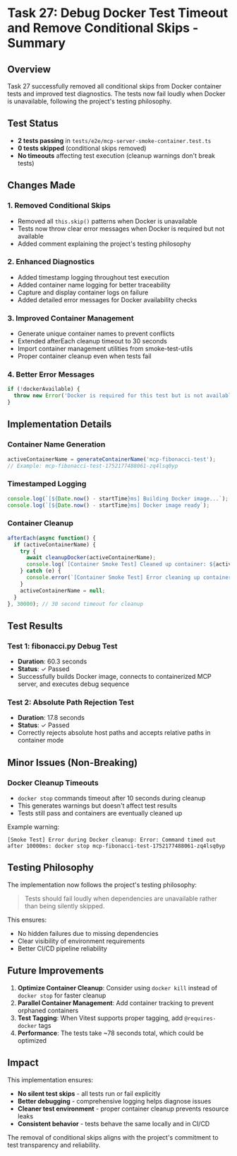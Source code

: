 # Task 27: Debug Docker Test Timeout and Remove Conditional Skips - Summary

## Overview
Task 27 successfully removed all conditional skips from Docker container tests and improved test diagnostics. The tests now fail loudly when Docker is unavailable, following the project's testing philosophy.

## Test Status
- **2 tests passing** in `tests/e2e/mcp-server-smoke-container.test.ts`
- **0 tests skipped** (conditional skips removed)
- **No timeouts** affecting test execution (cleanup warnings don't break tests)

## Changes Made

### 1. Removed Conditional Skips
- Removed all `this.skip()` patterns when Docker is unavailable
- Tests now throw clear error messages when Docker is required but not available
- Added comment explaining the project's testing philosophy

### 2. Enhanced Diagnostics
- Added timestamp logging throughout test execution
- Added container name logging for better traceability
- Capture and display container logs on failure
- Added detailed error messages for Docker availability checks

### 3. Improved Container Management
- Generate unique container names to prevent conflicts
- Extended afterEach cleanup timeout to 30 seconds
- Import container management utilities from smoke-test-utils
- Proper container cleanup even when tests fail

### 4. Better Error Messages
```javascript
if (!dockerAvailable) {
  throw new Error('Docker is required for this test but is not available. Please install Docker and ensure it is running.');
}
```

## Implementation Details

### Container Name Generation
```javascript
activeContainerName = generateContainerName('mcp-fibonacci-test');
// Example: mcp-fibonacci-test-1752177488061-zq4lsq0yp
```

### Timestamped Logging
```javascript
console.log(`[${Date.now() - startTime}ms] Building Docker image...`);
console.log(`[${Date.now() - startTime}ms] Docker image ready`);
```

### Container Cleanup
```javascript
afterEach(async function() {
  if (activeContainerName) {
    try {
      await cleanupDocker(activeContainerName);
      console.log(`[Container Smoke Test] Cleaned up container: ${activeContainerName}`);
    } catch (e) {
      console.error(`[Container Smoke Test] Error cleaning up container ${activeContainerName}:`, e);
    }
    activeContainerName = null;
  }
}, 30000); // 30 second timeout for cleanup
```

## Test Results

### Test 1: fibonacci.py Debug Test
- **Duration**: 60.3 seconds
- **Status**: ✓ Passed
- Successfully builds Docker image, connects to containerized MCP server, and executes debug sequence

### Test 2: Absolute Path Rejection Test  
- **Duration**: 17.8 seconds
- **Status**: ✓ Passed
- Correctly rejects absolute host paths and accepts relative paths in container mode

## Minor Issues (Non-Breaking)

### Docker Cleanup Timeouts
- `docker stop` commands timeout after 10 seconds during cleanup
- This generates warnings but doesn't affect test results
- Tests still pass and containers are eventually cleaned up

Example warning:
```
[Smoke Test] Error during Docker cleanup: Error: Command timed out after 10000ms: docker stop mcp-fibonacci-test-1752177488061-zq4lsq0yp
```

## Testing Philosophy

The implementation now follows the project's testing philosophy:
> Tests should fail loudly when dependencies are unavailable rather than being silently skipped.

This ensures:
- No hidden failures due to missing dependencies
- Clear visibility of environment requirements
- Better CI/CD pipeline reliability

## Future Improvements

1. **Optimize Container Cleanup**: Consider using `docker kill` instead of `docker stop` for faster cleanup
2. **Parallel Container Management**: Add container tracking to prevent orphaned containers
3. **Test Tagging**: When Vitest supports proper tagging, add `@requires-docker` tags
4. **Performance**: The tests take ~78 seconds total, which could be optimized

## Impact

This implementation ensures:
- **No silent test skips** - all tests run or fail explicitly
- **Better debugging** - comprehensive logging helps diagnose issues
- **Cleaner test environment** - proper container cleanup prevents resource leaks
- **Consistent behavior** - tests behave the same locally and in CI/CD

The removal of conditional skips aligns with the project's commitment to test transparency and reliability.
